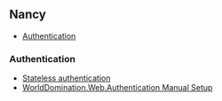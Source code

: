 ## Nancy

 - [Authentication](#authentication)
 
### Authentication
 
 - [Stateless authentication](https://github.com/NancyFx/Nancy/wiki/Stateless-Authentication)
 - [WorldDomination.Web.Authentication Manual Setup](https://github.com/PureKrome/WorldDomination.Web.Authentication/wiki/NancyFX-Manual-Setup)

